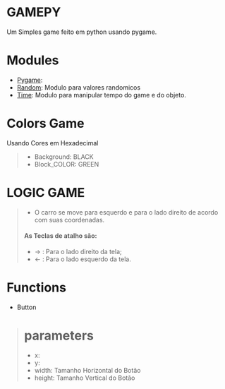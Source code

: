 # GAMEPY

Um Simples game feito em python usando pygame.

# Modules
- [Pygame](https://www.pygame.org): 
- [Random](https://docs.python.org/3/library/random.html): Modulo para valores randomicos
- [Time](https://docs.python.org/3/library/time.html): Modulo para manipular tempo do game e do objeto.

# Colors Game
Usando Cores em Hexadecimal
> - Background: BLACK
> - Block_COLOR: GREEN

# LOGIC GAME
> - O carro se move para esquerdo e para o lado direito de acordo com suas coordenadas.
> #### As Teclas de atalho são:
> - -> : Para o lado direito da tela;
> - <- : Para o lado esquerdo da tela.

# Functions

- Button
> # parameters
> - x:
> - y:
> - width: Tamanho Horizontal do Botão
> - height: Tamanho Vertical do Botão



